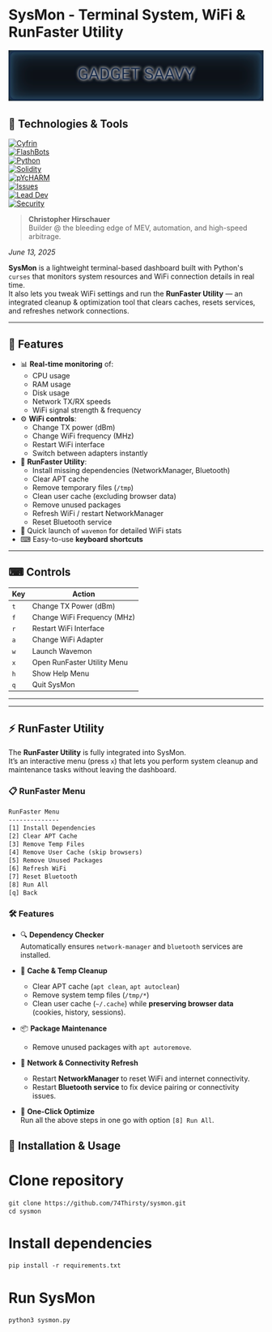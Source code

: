 # SysMon - Terminal System, WiFi & RunFaster Utility

![GADGET SAAVY banner](https://raw.githubusercontent.com/74Thirsty/74Thirsty/main/assets/banner.svg)

## 🔧 Technologies & Tools

[![Cyfrin](https://img.shields.io/badge/Cyfrin-Audit%20Ready-005030?logo=shield&labelColor=F47321)](https://www.cyfrin.io/)  
[![FlashBots](https://img.shields.io/pypi/v/finta?label=Finta&logo=python&logoColor=2774AE&labelColor=FFD100)](https://www.flashbots.net/)  
[![Python](https://img.shields.io/badge/Python-3.11-003057?logo=python&labelColor=B3A369)](https://www.python.org/)  
[![Solidity](https://img.shields.io/badge/Solidity-0.8.20-7BAFD4?logo=ethereum&labelColor=4B9CD3)](https://docs.soliditylang.org)  
[![pYcHARM](https://img.shields.io/badge/Built%20with-PyCharm-782F40?logo=pycharm&logoColor=CEB888)](https://www.jetbrains.com/pycharm/)  
[![Issues](https://img.shields.io/github/issues/74Thirsty/sysmon.svg?color=hotpink&labelColor=brightgreen)](https://github.com/74Thirsty/sysmon/issues)  
[![Lead Dev](https://img.shields.io/badge/C.Hirschauer-Lead%20Developer-041E42?logo=parrotsecurity&labelColor=C5B783)](https://christopherhirschauer.bio)  
[![Security](https://img.shields.io/badge/encryption-AES--256-orange.svg?color=13B5EA&labelColor=9EA2A2)]()  

> <p><strong>Christopher Hirschauer</strong><br>
> Builder @ the bleeding edge of MEV, automation, and high-speed arbitrage.<br>
<em>June 13, 2025</em></p>

**SysMon** is a lightweight terminal-based dashboard built with Python's `curses` that monitors system resources and WiFi connection details in real time.  
It also lets you tweak WiFi settings and run the **RunFaster Utility** — an integrated cleanup & optimization tool that clears caches, resets services, and refreshes network connections.

---

## 📌 Features
- 📊 **Real-time monitoring** of:
  - CPU usage
  - RAM usage
  - Disk usage
  - Network TX/RX speeds
  - WiFi signal strength & frequency
- ⚙ **WiFi controls**:
  - Change TX power (dBm)
  - Change WiFi frequency (MHz)
  - Restart WiFi interface
  - Switch between adapters instantly
- 🚀 **RunFaster Utility**:
  - Install missing dependencies (NetworkManager, Bluetooth)
  - Clear APT cache
  - Remove temporary files (`/tmp`)
  - Clean user cache (excluding browser data)
  - Remove unused packages
  - Refresh WiFi / restart NetworkManager
  - Reset Bluetooth service
- 📡 Quick launch of `wavemon` for detailed WiFi stats
- ⌨ Easy-to-use **keyboard shortcuts**

---

## ⌨ Controls

| Key | Action |
|-----|--------|
| `t` | Change TX Power (dBm) |
| `f` | Change WiFi Frequency (MHz) |
| `r` | Restart WiFi Interface |
| `a` | Change WiFi Adapter |
| `w` | Launch Wavemon |
| `x` | Open RunFaster Utility Menu |
| `h` | Show Help Menu |
| `q` | Quit SysMon |

---

---

## ⚡ RunFaster Utility

The **RunFaster Utility** is fully integrated into SysMon.  
It’s an interactive menu (press `x`) that lets you perform system cleanup and maintenance tasks without leaving the dashboard.

### 📋 RunFaster Menu

```
RunFaster Menu
--------------
[1] Install Dependencies
[2] Clear APT Cache
[3] Remove Temp Files
[4] Remove User Cache (skip browsers)
[5] Remove Unused Packages
[6] Refresh WiFi
[7] Reset Bluetooth
[8] Run All
[q] Back
```

### 🛠 Features
- 🔍 **Dependency Checker**  
  Automatically ensures `network-manager` and `bluetooth` services are installed.

- 🧹 **Cache & Temp Cleanup**  
  - Clear APT cache (`apt clean`, `apt autoclean`)  
  - Remove system temp files (`/tmp/*`)  
  - Clean user cache (`~/.cache`) while **preserving browser data** (cookies, history, sessions).

- 📦 **Package Maintenance**  
  - Remove unused packages with `apt autoremove`.

- 📶 **Network & Connectivity Refresh**  
  - Restart **NetworkManager** to reset WiFi and internet connectivity.  
  - Restart **Bluetooth service** to fix device pairing or connectivity issues.

- 🚀 **One-Click Optimize**  
  Run all the above steps in one go with option `[8] Run All`.


## 🚀 Installation & Usage

# Clone repository
```
git clone https://github.com/74Thirsty/sysmon.git
cd sysmon
```

# Install dependencies
```
pip install -r requirements.txt
```

# Run SysMon
```
python3 sysmon.py
```
